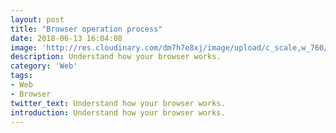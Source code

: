 ```yaml
---
layout: post
title: "Browser operation process"
date: 2018-06-13 16:04:08
image: 'http://res.cloudinary.com/dm7h7e8xj/image/upload/c_scale,w_760/v1502208952/contact-post_gnaojy.png'
description: Understand how your browser works.
category: 'Web'
tags:
- Web
- Browser
twitter_text: Understand how your browser works.
introduction: Understand how your browser works.
---
```

